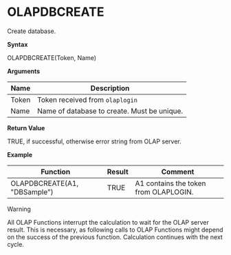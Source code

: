# OLAPDBCREATE

Create database.

**Syntax**

OLAPDBCREATE(Token, Name)

**Arguments**

| Name  | Description                                 |
|-------|---------------------------------------------|
| Token | Token received from `olaplogin`             |
| Name  | Name of database to create. Must be unique. |

**Return Value**

TRUE, if successful, otherwise error string from OLAP server.

**Example**

| Function                     | Result | Comment                               |
|------------------------------|--------|---------------------------------------|
| OLAPDBCREATE(A1, "DBSample") | TRUE   | A1 contains the token from OLAPLOGIN. |

<div class="warning">

<div class="title">

Warning

</div>

All OLAP Functions interrupt the calculation to wait for the OLAP server
result. This is necessary, as following calls to OLAP Functions might
depend on the success of the previous function. Calculation continues
with the next cycle.

</div>
